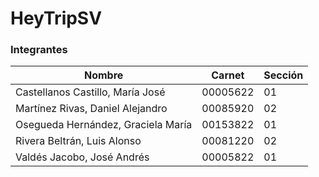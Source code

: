 # HeyTripSV
### Integrantes

|Nombre|Carnet|Sección|
| ---- | ---- | ---- |
Castellanos Castillo, María José | 00005622 | 01
Martínez Rivas, Daniel Alejandro | 00085920 | 02
Osegueda Hernández, Graciela María | 00153822 | 01
Rivera Beltrán, Luis Alonso | 00081220 | 02
Valdés Jacobo, José Andrés | 00005822 | 01